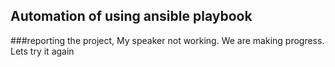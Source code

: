 ## Automation of using ansible playbook
###reporting the project, My speaker not working. We are making progress. Lets try it again